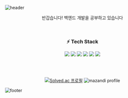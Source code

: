![header](https://capsule-render.vercel.app/api?type=waving&color=B3C734&height=250&section=header&text=Miji's%20GitHub!&&animation=scaleIn&fontSize=65&desc=Hello,%20This%20is&descAlign=50&descAlignY=25&descSize=25)

<div align=center>
반갑습니다! 백엔드 개발을 공부하고 있습니다
<br><br><br>

### :zap: Tech Stack
<img src="https://img.shields.io/badge/java-CE2029?style=for-the-badge&logo=java&logoColor=white">
<img src="https://img.shields.io/badge/spring-6DB33F?style=for-the-badge&logo=spring&logoColor=white">
<img src="https://img.shields.io/badge/springboot-6DB33F?style=for-the-badge&logo=springboot&logoColor=white">
<img src="https://img.shields.io/badge/mysql-4479A1?style=for-the-badge&logo=mysql&logoColor=white">
<img src="https://img.shields.io/badge/docker-2496ED?style=for-the-badge&logo=docker&logoColor=white">
<img src="https://img.shields.io/badge/AWS EC2-FF9900?style=for-the-badge&logo=amazonec2&logoColor=white">
<br><br><br><br>


[![Solved.ac
프로필](http://mazassumnida.wtf/api/generate_badge?boj=greente)](https://solved.ac/{handle})
![mazandi profile](http://mazandi.herokuapp.com/api?handle=greente&theme=warm)
</div>

![footer](https://capsule-render.vercel.app/api?type=waving&color=B3C734&section=footer)
